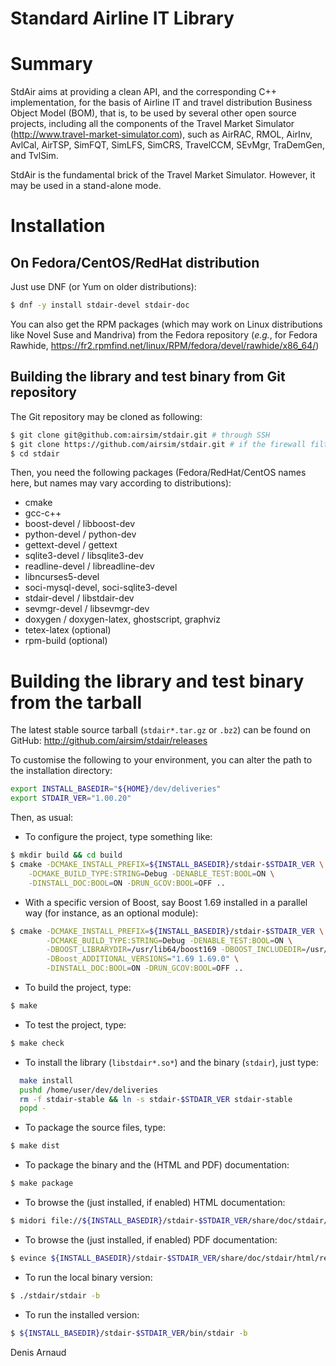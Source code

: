 Standard Airline IT Library
===========================

# Summary

StdAir aims at providing a clean API, and the corresponding C++
implementation, for the basis of Airline IT and travel distribution
Business Object Model (BOM), that is, to be used by several other
open source projects, including all the components of the Travel
Market Simulator (http://www.travel-market-simulator.com), such as
AirRAC, RMOL, AirInv, AvlCal, AirTSP, SimFQT, SimLFS, SimCRS,
TravelCCM, SEvMgr, TraDemGen, and TvlSim.

StdAir is the fundamental brick of the Travel Market Simulator.
However, it may be used in a stand-alone mode.

# Installation

## On Fedora/CentOS/RedHat distribution
Just use DNF (or Yum on older distributions):
```bash
$ dnf -y install stdair-devel stdair-doc
```

You can also get the RPM packages (which may work on Linux
distributions like Novel Suse and Mandriva) from the Fedora repository
(_e.g._, for Fedora Rawhide, 
https://fr2.rpmfind.net/linux/RPM/fedora/devel/rawhide/x86_64/)


## Building the library and test binary from Git repository
The Git repository may be cloned as following:
```bash
$ git clone git@github.com:airsim/stdair.git # through SSH
$ git clone https://github.com/airsim/stdair.git # if the firewall filters SSH
$ cd stdair
```

Then, you need the following packages (Fedora/RedHat/CentOS names here, 
but names may vary according to distributions):
* cmake
* gcc-c++
* boost-devel / libboost-dev
* python-devel / python-dev
* gettext-devel / gettext
* sqlite3-devel / libsqlite3-dev
* readline-devel / libreadline-dev
* libncurses5-devel
* soci-mysql-devel, soci-sqlite3-devel
* stdair-devel / libstdair-dev
* sevmgr-devel / libsevmgr-dev
* doxygen / doxygen-latex, ghostscript, graphviz
* tetex-latex (optional)
* rpm-build (optional)


# Building the library and test binary from the tarball
The latest stable source tarball (`stdair*.tar.gz` or `.bz2`) can be
found on GitHub: http://github.com/airsim/stdair/releases

To customise the following to your environment, you can alter the path
to the installation directory:
```bash
export INSTALL_BASEDIR="${HOME}/dev/deliveries"
export STDAIR_VER="1.00.20"
```

Then, as usual:
* To configure the project, type something like:
```bash
$ mkdir build && cd build
$ cmake -DCMAKE_INSTALL_PREFIX=${INSTALL_BASEDIR}/stdair-$STDAIR_VER \
	-DCMAKE_BUILD_TYPE:STRING=Debug -DENABLE_TEST:BOOL=ON \
	-DINSTALL_DOC:BOOL=ON -DRUN_GCOV:BOOL=OFF ..
```
* With a specific version of Boost, say Boost 1.69 installed in a parallel way
  (for instance, as an optional module):
```bash
$ cmake -DCMAKE_INSTALL_PREFIX=${INSTALL_BASEDIR}/stdair-$STDAIR_VER \
        -DCMAKE_BUILD_TYPE:STRING=Debug -DENABLE_TEST:BOOL=ON \
        -DBOOST_LIBRARYDIR=/usr/lib64/boost169 -DBOOST_INCLUDEDIR=/usr/include/boost169 \
        -DBoost_ADDITIONAL_VERSIONS="1.69 1.69.0" \
        -DINSTALL_DOC:BOOL=ON -DRUN_GCOV:BOOL=OFF ..
```
* To build the project, type:
```bash
$ make
```
* To test the project, type:
```bash
$ make check
```
* To install the library (`libstdair*.so*`) and the binary (`stdair`), just type:
```bash
  make install
  pushd /home/user/dev/deliveries
  rm -f stdair-stable && ln -s stdair-$STDAIR_VER stdair-stable
  popd -
```
* To package the source files, type:
```bash
$ make dist
```
* To package the binary and the (HTML and PDF) documentation:
```bash
$ make package
```
* To browse the (just installed, if enabled) HTML documentation:
```bash
$ midori file://${INSTALL_BASEDIR}/stdair-$STDAIR_VER/share/doc/stdair/html/index.html
```
* To browse the (just installed, if enabled) PDF documentation:
```bash
$ evince ${INSTALL_BASEDIR}/stdair-$STDAIR_VER/share/doc/stdair/html/refman.pdf
```
* To run the local binary version:
```bash
$ ./stdair/stdair -b
```
* To run the installed version:
```bash
$ ${INSTALL_BASEDIR}/stdair-$STDAIR_VER/bin/stdair -b
```

Denis Arnaud

